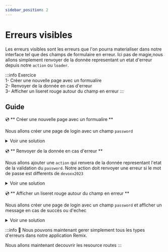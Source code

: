 ```yaml
---
sidebar_position: 2
---
```


# Erreurs visibles

Les erreurs visibles sont les erreurs que l'on pourra materialiser dans notre interface tel que des champs de formulaire en erreur. Ici pas de magie,nous allons simplement renvoyer de la donnée representant un etat d'erreur depuis notre `action` ou `loader`.

:::info Exercice  
1- Créer une nouvelle page avec un formualire  
2- Renvoyer de la donnée en cas d'erreur  
3- Afficher un liseret rouge autour du champ en erreur
:::

## Guide

💿 ** Créer une nouvelle page avec un formualire **

Nous allons créer une page de login avec un champ `password`

<details>
  <summary>Voir une solution</summary>

```tsx title="app/routes/_layout.login.tsx"
export default function Login() {
  return (
    <div>
      <Form method="post">
        <div>
          <p>Authentification</p>
        </div>
        <label>
          Mot de passe: <input type="password" name="password" className="border-2" />
        </label>

        <button type="submit">Se connecter</button>
      </Form>
    </div>
  );
}
```

</details>

💿 ** Renvoyer de la donnée en cas d'erreur **

Nous allons ajouter une `action` qui renvera de la donnée representant l'etat de la validation du `password`. Notre action doit renvoyer une erreur si le mot de passe est differents de `devoxx2023`

<details>
  <summary>Voir une solution</summary>

```tsx title="app/routes/_layout.login.tsx"
const LoginRequestSchema = z.object({
  password: z.string().min(1),
});

type FormError = { errors: { username?: string[]; password?: string[] } };
export const action = async ({ request }: ActionArgs) => {
  const formData = await request.formData();
  const parsedResult = LoginRequestSchema.safeParse(Object.fromEntries(formData));
  if (!parsedResult.success) {
    return json<FormError>({ errors: parsedResult.error.formErrors.fieldErrors });
  }

  const { password } = parsedResult.data;
  if (password !== "devoxx2023") {
    return json<FormError>({ errors: { password: ["Invalid password"] } });
  }

  return json<FormError>({ errors: {} });
};
```

</details>

💿 ** Afficher un liseret rouge autour du champ en erreur **

Nous allons créer une page de login avec un champ `password` et afficher un message en cas de succès ou d'echec

<details>
  <summary>Voir une solution</summary>

```tsx title="app/routes/_layout.login.tsx"
export default function Login() {
  // highlight-next-line
  const data = useActionData<typeof action>();

  return (
    <div>
      <Form method="post">
        <div>
          <p>Authentification</p>
        </div>
        <label>
          Mot de passe:
          {/* highlight-next-line */}
          <input type="password" name="password" className={twMerge("border-2", data?.errors.password && "border-rose-500")} />
        </label>

        <button type="submit">Se connecter</button>
      </Form>

      {/* highlight-next-line */}
      {data ? <div>Resultat : {Object.keys(data.errors).length === 0 ? "succès" : "echec"}</div> : null}
    </div>
  );
}
```

</details>

:::info 👏 Nous pouvons maintenant gerer simplement tous les types d'erreurs dans notre application Remix.

Nous allons maintenant decouvrir les resource routes
:::
